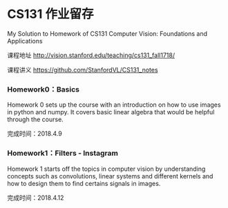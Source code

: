 # CS131 作业留存
My Solution to Homework of CS131 Computer Vision: Foundations and Applications

课程地址 http://vision.stanford.edu/teaching/cs131_fall1718/

课程讲义 https://github.com/StanfordVL/CS131_notes

### Homework0：Basics
Homework 0 sets up the course with an introduction on how to use images in python and numpy. 
It covers basic linear algebra that would be helpful through the course.

完成时间：2018.4.9

### Homework1：Filters - Instagram
Homework 1 starts off the topics in computer vision by understanding concepts such as convolutions, linear systems and different kernels and how to design them to find certains signals in images.

完成时间：2018.4.12